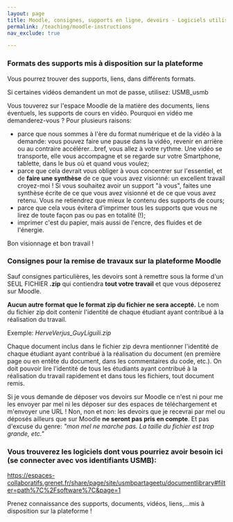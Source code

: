 ```yaml
---
layout: page
title: Moodle, consignes, supports en ligne, devoirs - Logiciels utilisés
permalink: /teaching/moodle-instructions
nav_exclude: true

---
```


### Formats des supports mis à disposition sur la plateforme

Vous pourrez trouver des supports, liens, dans différents formats.

Si certaines vidéos demandent un mot de passe, utilisez: USMB_usmb

Vous touverez sur l'espace Moodle de la matière des documents, liens éventuels, les supports de cours en vidéo. Pourquoi en vidéo me demanderez-vous ? Pour plusieurs raisons:

*   parce que nous sommes à l'ère du format numérique et de la vidéo à la demande: vous pouvez faire une pause dans la vidéo, revenir en arrière ou au contraire accélérer...bref, vous allez à votre rythme. Une vidéo se transporte, elle vous accompagne et se regarde sur votre Smartphone, tablette, dans le bus où et quand vous voulez;
*   parce que cela devrait vous obliger à vous concentrer sur l'essentiel, et de **faire une synthèse** de ce que vous avez visionné: un excellent travail croyez-moi ! Si vous souhaitez avoir un support "à vous", faites une synthèse écrite de ce que vous avez visionné et de ce que vous avez retenu. Vous ne retiendrez que mieux le contenu des supports de cours;
*   parce que cela vous évitera d'imprimer tous les supports que vous ne lirez de toute façon pas ou pas en totalité (!);
*   imprimer c'est du papier, mais aussi de l'encre, des fluides et de l'énergie.

Bon visionnage et bon travail !


### Consignes pour la remise de travaux sur la plateforme Moodle

Sauf consignes particulières, les devoirs sont à remettre sous la forme d'un SEUL FICHIER **.zip** qui contiendra **tout votre travail** et que vous déposerez sur Moodle. 

**Aucun autre format que le format zip du fichier ne sera accepté.** Le nom du fichier zip doit contenir l'identité de chaque étudiant ayant contribué à la réalisation du travail.

Exemple: *HerveVerjus_GuyLiguili.zip*

Chaque document inclus dans le fichier zip devra mentionner l'identité de chaque étudiant ayant contribué à la réalisation du document (en première page ou en entête du document, dans les commentaires du code, etc.). On doit pouvoir lire l'identité de tous les étudiants ayant contribué à la réalisation du travail rapidement et dans tous les fichiers, tout document remis.

Si je vous demande de déposer vos devoirs sur Moodle ce n'est ni pour me les envoyer par mel ni les déposer sur des espaces de téléchargement et m'envoyer une URL ! Non, non et non: les devoirs que je recevrai par mel ou déposés ailleurs que sur Moodle **ne seront pas pris en compte**. Et pas d'excuse du genre: *"mon mel ne marche pas. La taille du fichier est trop grande, etc."*

### Vous trouverez les logiciels dont vous pourriez avoir besoin ici (se connecter avec vos identifiants USMB):

<https://espaces-collaboratifs.grenet.fr/share/page/site/usmbpartageetu/documentlibrary#filter=path%7C%2Fsoftware%7C&page=1>


Prenez connaissance des supports, documents, vidéos, liens,...mis à disposition sur la plateforme !




